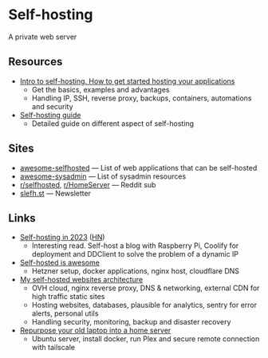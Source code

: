 # Self-hosting

A private web server

## Resources

- [Intro to self-hosting. How to get started hosting your applications](https://boringtech.net/blog/intro-to-self-hosting-how-to-get-started-hosting-your-applications/)
  - Get the basics, examples and advantages
  - Handling IP, SSH, reverse proxy, backups, containers, automations and
    security
- [Self-hosting guide](https://github.com/mikeroyal/Self-Hosting-Guide)
  - Detailed guide on different aspect of self-hosting

## Sites

- [awesome-selfhosted](https://github.com/awesome-selfhosted/awesome-selfhosted)
  — List of web applications that can be self-hosted
- [awesome-sysadmin](https://github.com/awesome-foss/awesome-sysadmin) — List of
  sysadmin resources
- [r/selfhosted](https://www.reddit.com/r/selfhosted/),
  [r/HomeServer](https://www.reddit.com/r/HomeServer/) — Reddit sub
- [slefh.st](https://selfh.st/) — Newsletter

## Links

- [Self-hosting in 2023](https://grifel.dev/decentralization/)
  ([HN](https://news.ycombinator.com/item?id=34860655))
  - Interesting read. Self-host a blog with Raspberry Pi, Coolify for deployment
    and DDClient to solve the problem of a dynamic IP
- [Self-hosted is awesome](https://pixeljets.com/blog/self-hosted-is-awesome/)
  - Hetzner setup, docker applications, nginx host, cloudflare DNS
- [My self-hosted websites architecture](https://cprimozic.net/blog/my-selfhosted-websites-architecture/)
  - OVH cloud, nginx reverse proxy, DNS & networking, external CDN for high
    traffic static sites
  - Hosting websites, databases, plausible for analytics, sentry for error
    alerts, personal utils
  - Handling security, monitoring, backup and disaster recovery
- [Repurpose your old laptop into a home server](https://jakew.me/home-server/)
  - Ubuntu server, install docker, run Plex and secure remote connection with
    tailscale
